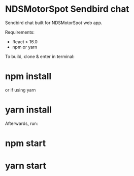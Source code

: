 # NDSMotorSpot Sendbird chat
Sendbird chat built for NDSMotorSpot web app.

Requirements:
- React > 16.0
- npm or yarn

To build, clone & enter in terminal:
# npm install

or if using yarn
# yarn install

Afterwards, run:
# npm start
# yarn start



